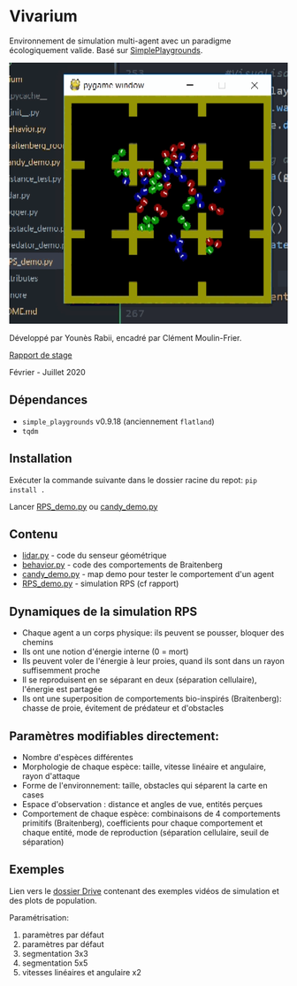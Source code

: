 # Vivarium

Environnement de simulation multi-agent avec un paradigme écologiquement valide.
Basé sur [SimplePlaygrounds](https://github.com/mgarciaortiz/simple-playgrounds).


![demo visualisation](documents/cover.gif)

Développé par Younès Rabii, encadré par Clément Moulin-Frier.

[Rapport de stage](documents/rapport.pdf)

Février - Juillet 2020


## Dépendances
- `simple_playgrounds` v0.9.18 (anciennement `flatland`)
- `tqdm`

## Installation

Exécuter la commande suivante  dans le dossier racine du repot:
`pip install .`

Lancer [RPS_demo.py](vivarium/RPS_demo.py) ou [candy_demo.py](vivarium/candy_demo.py)

## Contenu
- [lidar.py](vivarium/lidar.py) - code du senseur géométrique
- [behavior.py](vivarium/behavior.py) - code des comportements de Braitenberg
- [candy_demo.py](vivarium/candy_demo.py) - map demo pour tester le comportement d'un agent
- [RPS_demo.py](vivarium/RPS_demo.py) - simulation RPS (cf rapport)



## Dynamiques de la simulation RPS
- Chaque agent a un corps physique: ils peuvent se pousser, bloquer des chemins
- Ils ont une notion d'énergie interne (0 = mort)
- Ils peuvent voler de l'énergie à leur proies, quand ils sont dans un rayon suffisemment proche
- Il se reproduisent en se séparant en deux (séparation cellulaire), l'énergie est partagée
- Ils ont une superposition de comportements bio-inspirés (Braitenberg): chasse de proie, évitement de prédateur et d'obstacles

## Paramètres modifiables directement:
- Nombre d'espèces différentes
- Morphologie de chaque espèce: taille, vitesse linéaire et angulaire, rayon d'attaque
- Forme de l'environnement: taille, obstacles qui séparent la carte en cases
- Espace d'observation : distance et angles de vue, entités perçues
- Comportement de chaque espèce: combinaisons de 4 comportements primitifs (Braitenberg), coefficients pour chaque comportement et chaque entité, mode de reproduction (séparation cellulaire, seuil de séparation)


## Exemples

Lien vers le [dossier Drive](https://drive.google.com/drive/folders/1j6QxPkTobYtV7kwNXbiqEAK5U-HHmtqt?usp=sharing) contenant des exemples vidéos de simulation et des plots de population.

Paramétrisation:
1. paramètres par défaut
2. paramètres par défaut
3. segmentation 3x3
4. segmentation 5x5
5. vitesses linéaires et angulaire x2
